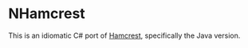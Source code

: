 NHamcrest
=============

This is an idiomatic C# port of [Hamcrest](http://code.google.com/p/hamcrest/), specifically the Java version.